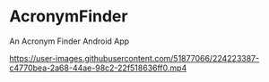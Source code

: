 # AcronymFinder
An Acronym Finder Android App


https://user-images.githubusercontent.com/51877066/224223387-c4770bea-2a68-44ae-98c2-22f518636ff0.mp4

